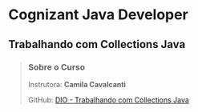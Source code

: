 # Cognizant Java Developer


## Trabalhando com Collections Java

> ### Sobre o Curso
> Instrutora: **Camila Cavalcanti**
> 
> GitHub: [DIO - Trabalhando com Collections Java ]()
